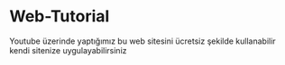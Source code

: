 # Web-Tutorial
Youtube üzerinde yaptığımız bu web sitesini ücretsiz şekilde kullanabilir kendi sitenize uygulayabilirsiniz
